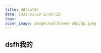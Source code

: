 ```yaml
---
title: ddfsafds
date: 2022-01-20 13:07:25
tags:
cover_image: images/wallhaven-pkogdp.jpeg
---
```

## dsfh我的